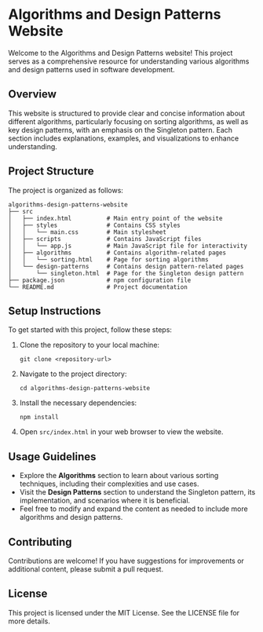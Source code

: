 # Algorithms and Design Patterns Website

Welcome to the Algorithms and Design Patterns website! This project serves as a comprehensive resource for understanding various algorithms and design patterns used in software development.

## Overview

This website is structured to provide clear and concise information about different algorithms, particularly focusing on sorting algorithms, as well as key design patterns, with an emphasis on the Singleton pattern. Each section includes explanations, examples, and visualizations to enhance understanding.

## Project Structure

The project is organized as follows:

```
algorithms-design-patterns-website
├── src
│   ├── index.html          # Main entry point of the website
│   ├── styles              # Contains CSS styles
│   │   └── main.css        # Main stylesheet
│   ├── scripts             # Contains JavaScript files
│   │   └── app.js          # Main JavaScript file for interactivity
│   ├── algorithms          # Contains algorithm-related pages
│   │   └── sorting.html    # Page for sorting algorithms
│   └── design-patterns     # Contains design pattern-related pages
│       └── singleton.html  # Page for the Singleton design pattern
├── package.json            # npm configuration file
└── README.md               # Project documentation
```

## Setup Instructions

To get started with this project, follow these steps:

1. Clone the repository to your local machine:
   ```
   git clone <repository-url>
   ```

2. Navigate to the project directory:
   ```
   cd algorithms-design-patterns-website
   ```

3. Install the necessary dependencies:
   ```
   npm install
   ```

4. Open `src/index.html` in your web browser to view the website.

## Usage Guidelines

- Explore the **Algorithms** section to learn about various sorting techniques, including their complexities and use cases.
- Visit the **Design Patterns** section to understand the Singleton pattern, its implementation, and scenarios where it is beneficial.
- Feel free to modify and expand the content as needed to include more algorithms and design patterns.

## Contributing

Contributions are welcome! If you have suggestions for improvements or additional content, please submit a pull request.

## License

This project is licensed under the MIT License. See the LICENSE file for more details.